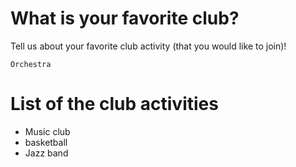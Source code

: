 
# What is your favorite club?
Tell us about your favorite club activity (that you would like to join)!

`Orchestra`

# List of the club activities
- Music club
- basketball 
- Jazz band
